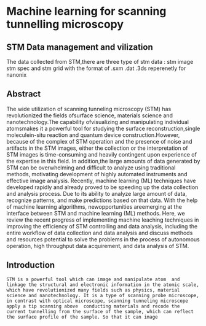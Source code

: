 # Machine learning for scanning tunnelling microscopy

## STM Data management and vilization

The data collected from STM,there are three type of stm data : stm image stm spec and stm grid with the format of .sxm .dat .3ds reperenetly for nanonix

## Abstract

The wide utilization of scanning tunneling microscopy (STM) has revolutionized the fields ofsurface science, materials science and nanotechnology.The capability ofvisualizing and manipulating individual atomsmakes it a powerful tool for studying the surface reconstruction,single moleculein-situ reaction and quantum device construction.However, because of the complex of STM operation and the presence of noise and artifacts in the STM images, either the collection or the interpretation of STM images is time-consuming and heavily contingent upon experience of the expertise in this field. In addition,the large amounts of data generated by STM can be overwhelming and difficult to analyze using traditional methods, motivating development of highly automated instruments and effective image analysis. Recently, machine learning (ML) techniques have developed rapidly and already proved to be speeding up the data collection and analysis process. Due to its ability to analyze large amount of data, recognize patterns, and make predictions based on that data. With the help of machine learning algorithms, newopportunities areemerging at the interface between STM and machine learning (ML) methods. Here, we review the recent progress of implementing machine leaching techniques in improving the efficiency of STM controlling and data analysis, including the entire workflow of data collection and data analysis and discuss methods and resources potential to solve the problems in the process of autonomous operation, high throughput data acquirement, and data analysis of STM.

## Introduction

    STM is a powerful tool which can image and manipulate atom  and linkage the structural and electronic information in the atomic scale, which have revolutionized many fields such as physics, material science and nanotechnology. It is a type of scanning probe microscope, in contrast with optical microscope, scanning tunneling microscope apply a tip scanning above  conducting materials and recode the current tunnelling from the surface of the sample, which can reflect the surface profile of the sample. So that it can image
